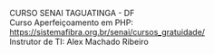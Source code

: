 CURSO SENAI TAGUATINGA - DF<br>
Curso Aperfeiçoamento em PHP:<br>
<https://sistemafibra.org.br/senai/cursos_gratuidade/><br>
Instrutor de TI: Alex Machado Ribeiro

